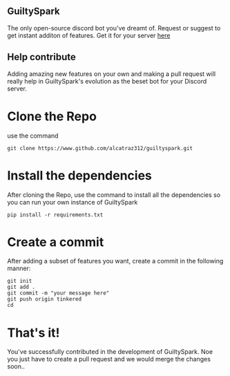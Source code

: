 ## GuiltySpark

The only open-source discord bot you've dreamt of. Request or suggest to get instant additon of features. Get it for your server [here](https://www.youtube.com/watch?v=dQw4w9WgXcQ)

## Help contribute

Adding amazing new features on your own and making a pull request will really help in GuiltySpark's evolution as the beset bot for your Discord server.

# Clone the Repo

use the command
```
git clone https://www.github.com/alcatraz312/guiltyspark.git
```

# Install the dependencies

After cloning the Repo, use the command to install all the dependencies so you can run your own instance of GuiltySpark
```
pip install -r requirements.txt
```

# Create a commit

After adding a subset of features you want, create a commit in the following manner:
```
git init
git add .
git commit -m "your message here"
git push origin tinkered
cd
```

# That's it!

You've successfully contributed in the development of GuiltySpark. Noe you just have to create a pull request and we would merge the changes soon..
